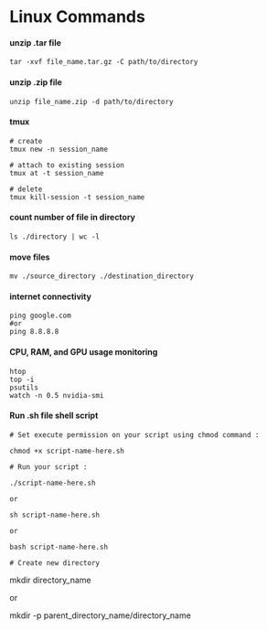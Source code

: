 # Linux Commands

#### unzip .tar file

```
tar -xvf file_name.tar.gz -C path/to/directory
```

#### unzip .zip file

```
unzip file_name.zip -d path/to/directory
```

#### tmux

```
# create
tmux new -n session_name

# attach to existing session
tmux at -t session_name

# delete
tmux kill-session -t session_name
```
#### count number of file in directory

```
ls ./directory | wc -l
```
#### move files

```
mv ./source_directory ./destination_directory
```

#### internet connectivity

```
ping google.com
#or
ping 8.8.8.8
```

#### CPU, RAM, and GPU usage monitoring

```
htop
top -i
psutils
watch -n 0.5 nvidia-smi
```

#### Run .sh file shell script

```
# Set execute permission on your script using chmod command :

chmod +x script-name-here.sh

# Run your script :

./script-name-here.sh

or

sh script-name-here.sh

or

bash script-name-here.sh

# Create new directory

```
mkdir directory_name

or 

mkdir -p parent_directory_name/directory_name
```
